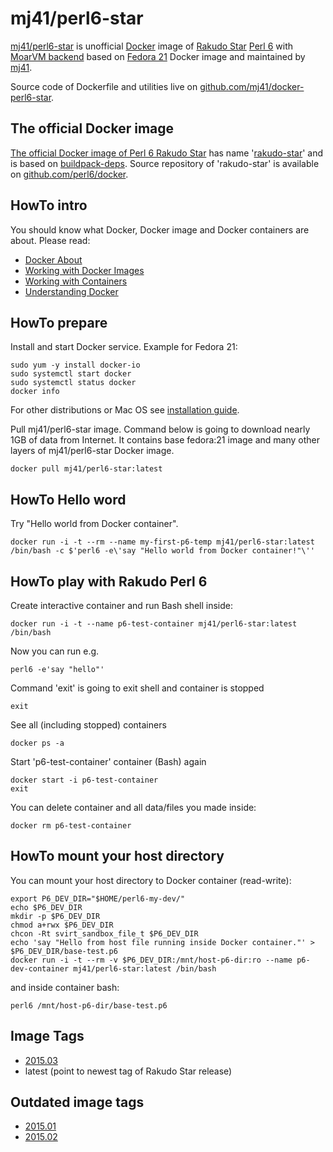 mj41/perl6-star
===============

[mj41/perl6-star](https://registry.hub.docker.com/u/mj41/perl6-star/) is unofficial [Docker](https://www.docker.com/whatisdocker/) image
of [Rakudo Star](http://rakudo.org/about/) [Perl 6](http://perl6.org/) with [MoarVM backend](http://moarvm.com/)
based on [Fedora 21](https://registry.hub.docker.com/_/fedora/) Docker image and maintained by [mj41](https://github.com/mj41).

Source code of Dockerfile and utilities live on [github.com/mj41/docker-perl6-star](https://github.com/mj41/docker-perl6-star).

The official Docker image
-------------------------

[The official Docker image of Perl 6 Rakudo Star](https://registry.hub.docker.com/_/rakudo-star/) has name '[rakudo-star](https://registry.hub.docker.com/_/rakudo-star/)' and is based on [buildpack-deps](https://registry.hub.docker.com/_/buildpack-deps/). Source repository of 'rakudo-star' is available on [github.com/perl6/docker](https://github.com/perl6/docker).

HowTo intro
-----------

You should know what Docker, Docker image and Docker containers are about. Please read:

* [Docker About](https://docs.docker.com/)
* [Working with Docker Images](https://docs.docker.com/userguide/dockerimages/)
* [Working with Containers](https://docs.docker.com/userguide/usingdocker/)
* [Understanding Docker](https://docs.docker.com/introduction/understanding-docker/)

HowTo prepare
-------------

Install and start Docker service. Example for Fedora 21:

    sudo yum -y install docker-io
    sudo systemctl start docker
    sudo systemctl status docker
    docker info

For other distributions or Mac OS see [installation guide](https://docs.docker.com/installation/#installation).

Pull mj41/perl6-star image. Command below is going to download nearly 1GB of data from Internet.
It contains base fedora:21 image and many other layers of mj41/perl6-star Docker image.

    docker pull mj41/perl6-star:latest

HowTo Hello word
----------------

Try "Hello world from Docker container".

    docker run -i -t --rm --name my-first-p6-temp mj41/perl6-star:latest /bin/bash -c $'perl6 -e\'say "Hello world from Docker container!"\''

HowTo play with Rakudo Perl 6
-----------------------------

Create interactive container and run Bash shell inside:

    docker run -i -t --name p6-test-container mj41/perl6-star:latest /bin/bash

Now you can run e.g.

    perl6 -e'say "hello"'

Command 'exit' is going to exit shell and container is stopped

    exit

See all (including stopped) containers

    docker ps -a

Start 'p6-test-container' container (Bash) again

    docker start -i p6-test-container
    exit

You can delete container and all data/files you made inside:

    docker rm p6-test-container

HowTo mount your host directory
-------------------------------

You can mount your host directory to Docker container (read-write):

    export P6_DEV_DIR="$HOME/perl6-my-dev/"
    echo $P6_DEV_DIR
    mkdir -p $P6_DEV_DIR
    chmod a+rwx $P6_DEV_DIR
    chcon -Rt svirt_sandbox_file_t $P6_DEV_DIR
    echo 'say "Hello from host file running inside Docker container."' > $P6_DEV_DIR/base-test.p6
    docker run -i -t --rm -v $P6_DEV_DIR:/mnt/host-p6-dir:ro --name p6-dev-container mj41/perl6-star:latest /bin/bash

and inside container bash:

    perl6 /mnt/host-p6-dir/base-test.p6

Image Tags
----------
* [2015.03](https://github.com/mj41/docker-perl6-star/blob/develop/tags/2015.03.md)
* latest (point to newest tag of Rakudo Star release)

Outdated image tags
-------------------
* [2015.01](https://github.com/mj41/docker-perl6-star/blob/develop/tags/2015.01.md)
* [2015.02](https://github.com/mj41/docker-perl6-star/blob/develop/tags/2015.02.md)
